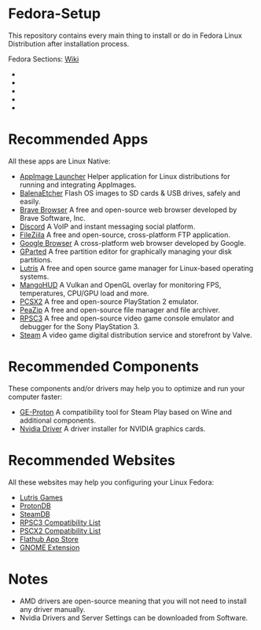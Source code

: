 # Fedora-Setup
This repository contains every main thing to install or do in Fedora Linux Distribution after installation process.

Fedora Sections: [Wiki]()

- []()
- []()
- []()
- []()
- []()


# Recommended Apps

All these apps are Linux Native:

- [AppImage Launcher](https://github.com/TheAssassin/AppImageLauncher) Helper application for Linux distributions for running and integrating AppImages.
- [BalenaEtcher](https://www.balena.io/etcher/) Flash OS images to SD cards & USB drives, safely and easily.
- [Brave Browser](https://brave.com) A free and open-source web browser developed by Brave Software, Inc.
- [Discord](https://discord.com) A VoIP and instant messaging social platform.
- [FileZiila](https://filezilla-project.org) A free and open-source, cross-platform FTP application.
- [Google Browser](https://www.google.com/chrome/) A cross-platform web browser developed by Google.
- [GParted](https://gparted.org) A free partition editor for graphically managing your disk partitions.
- [Lutris](https://lutris.net) A free and open source game manager for Linux-based operating systems.
- [MangoHUD](https://github.com/flightlessmango/MangoHud) A Vulkan and OpenGL overlay for monitoring FPS, temperatures, CPU/GPU load and more.
- [PCSX2](https://pcsx2.net) A free and open-source PlayStation 2 emulator.
- [PeaZip](https://peazip.github.io) A free and open-source file manager and file archiver.
- [RPSC3](https://rpcs3.net) A free and open-source video game console emulator and debugger for the Sony PlayStation 3.
- [Steam](https://store.steampowered.com) A video game digital distribution service and storefront by Valve.


# Recommended Components

These components and/or drivers may help you to optimize and run your computer faster:

- [GE-Proton](https://github.com/GloriousEggroll/proton-ge-custom) A compatibility tool for Steam Play based on Wine and additional components.
- [Nvidia Driver](https://www.nvidia.com/Download/index.aspx?lang=en-us) A driver installer for NVIDIA graphics cards.


# Recommended Websites

All these websites may help you configuring your Linux Fedora:

- [Lutris Games](https://lutris.net/games)
- [ProtonDB](https://www.protondb.com)
- [SteamDB](https://steamdb.info)
- [RPSC3 Compatibility List](https://rpcs3.net/compatibility)
- [PSCX2 Compatibility List](https://pcsx2.net/compat)
- [Flathub App Store](https://flathub.org/home)
- [GNOME Extension](https://extensions.gnome.org/)


# Notes

- AMD drivers are open-source meaning that you will not need to install any driver manually.
- Nvidia Drivers and Server Settings can be downloaded from Software.
